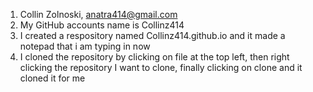 1. Collin Zolnoski, anatra414@gmail.com
2. My GitHub accounts name is Collinz414
3. I created a respository named Collinz414.github.io and it made a notepad that i am typing in now
4. I cloned the repository by clicking on file at the top left, then right clicking the repository I want to clone, finally clicking on clone and it cloned it for me
